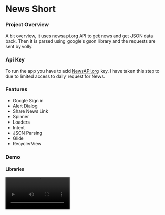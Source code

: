 # News Short
 <h3> Project Overview</h3>
<p>A bit overview, it uses newsapi.org API to get news and get JSON data back. Then it is parsed using google's gson library and the requests are sent by volly.</p>
<h3>Api Key</h3>
<p>To run the app you have to add <a href="https://newsapi.org/register" rel="nofollow">NewsAPI.org</a> key. I have taken this step to due to limited access to daily request for News.</p>
<h3>Features</h3><ul>
 <li>Google Sign in</li>
 <li>Alert Dialog</li>
 <li>Share News Link</li>
 <li>Spinner</li>  
<li>Loaders</li>
<li>Intent</li>
<li>JSON Parsing</li>
<li>Glide</li>
<li>RecyclerView</li>
</ul>
<h3>Demo</h3>
 <h4>Libraries</h4>
<video src="https://user-images.githubusercontent.com/83392576/126014546-978ea3b5-b077-4daa-b0de-caf450b1771a.mp4" controls="false" autoplay="autoplay" width="40%" style="max-width:100%;"/>
<h3>Demo</h3>
 <h4>Libraries</h4>
 <ul><li>Google gson For parsing JSON data</li>
  <li>Glide Loading and caching images</li>
  <li>Volly for network request</li></ul>

